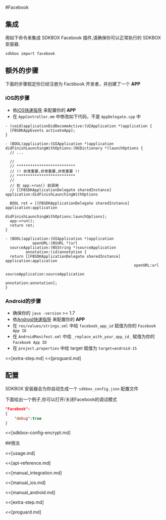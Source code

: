 <!--
Include Base: /Users/jtsm/Chukong-Inc/pr/en/src/facebook/v3-cpp
-->

#Facebook

## 集成
用如下命令来集成 SDKBOX Facebook 插件,请确保你可以正常执行的 SDKBOX 安装器.
```bash
sdkbox import facebook
```

## 额外的步骤

下面的步骤假定你已经注册为 Facbbook 开发者，并创建了一个 __APP__

### iOS的步骤
* 依[iOS快速指导](https://developers.facebook.com/quickstarts/?platform=ios) 来配置你的 __APP__
* 在 `AppController.mm` 中修改如下代码，不是 `AppDelegate.cpp` 中

```
- (void)applicationDidBecomeActive:(UIApplication *)application {
  [FBSDKAppEvents activateApp];
}

- (BOOL)application:(UIApplication *)application didFinishLaunchingWithOptions:(NSDictionary *)launchOptions {
  // ...

  //
  // **************************
  // !! 非常重要,非常重要,非常重要 !!
  // **************************
  //
  // 在 app->run() 前调用
  // [[FBSDKApplicationDelegate sharedInstance] application:didFinishLaunchingWithOptions

  BOOL ret = [[FBSDKApplicationDelegate sharedInstance] application:application
                                      didFinishLaunchingWithOptions:launchOptions];
  app->run();
  return ret;
}

- (BOOL)application:(UIApplication *)application
            openURL:(NSURL *)url
  sourceApplication:(NSString *)sourceApplication
         annotation:(id)annotation {
  return [[FBSDKApplicationDelegate sharedInstance] application:application
                                                         openURL:url
                                               sourceApplication:sourceApplication
                                                      annotation:annotation];
}
```

### Android的步骤
* 确保你的 `java -version` >= 1.7
* 依[Android快速指导](https://developers.facebook.com/quickstarts/?platform=android) 来配置你的 __APP__
* 在 `res/values/strings.xml` 中给 `facebook_app_id` 赋值为你的 `Facebook App ID`
* 在 `AndroidManifest.xml` 中给 `_replace_with_your_app_id_` 赋值为你的 `Facebook App ID`
* 在 `project.properties` 中给 target 赋值为 `target=android-15`

<<[extra-step.md]
<<[proguard.md]

## 配置
SDKBOX 安装器会为你自动生成一个 `sdkbox_config.json` 配置文件

下面给出一个例子,你可以打开/关闭Facebook的调试模式
```json
"Facebook":
{
    "debug":true
}
```

<<[sdkbox-config-encrypt.md]

##用法

<<[usage.md]

<<[api-reference.md]

<<[manual_integration.md]

<<[manual_ios.md]

<<[manual_android.md]

<<[extra-step.md]

<<[proguard.md]

